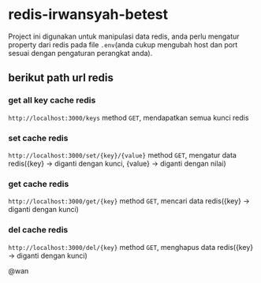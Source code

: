 # redis-irwansyah-betest
Project ini digunakan untuk manipulasi data redis, anda perlu mengatur property dari redis pada file `.env`(anda cukup mengubah host dan port sesuai dengan pengaturan perangkat anda).


## berikut path url redis

### get all key cache redis 
`http://localhost:3000/keys` 
method `GET`, mendapatkan semua kunci redis

### set cache redis 
`http://localhost:3000/set/{key}/{value}` 
method `GET`, mengatur data redis({key} -> diganti dengan kunci, {value} -> diganti dengan nilai)


### get cache redis 
`http://localhost:3000/get/{key}` 
method `GET`, mencari data redis({key} -> diganti dengan kunci)


### del cache redis
`http://localhost:3000/del/{key}`
method `GET`, menghapus data redis({key} -> diganti dengan kunci)



@wan
